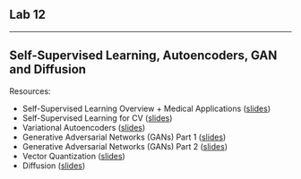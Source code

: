 ## Lab 12
***
## Self-Supervised Learning, Autoencoders, GAN and Diffusion

Resources: 
- Self-Supervised Learning Overview + Medical Applications ([slides](Self_Supervised_Deep_Learning_Approaches_for_Medical_Image_Analysis_Presentation.pdf))
- Self-Supervised Learning for CV ([slides](https://docs.google.com/presentation/d/1UYCZFrGMcfcNQX3us-Jl5p82Hk4bRDZmWaS5XSh-qyA/edit?usp=share_link))
- Variational Autoencoders ([slides](https://docs.google.com/presentation/d/1WAaW-uY10OL9qVQx5FPsvF7ppyiBawgfr3Kd_Qj9vh8/edit?usp=sharing))
- Generative Adversarial Networks (GANs) Part 1 ([slides](https://docs.google.com/presentation/d/1A8dD_JWf9O2ma9Yp2IlDyv_ca34f_X86V9KBP6bJTBE/edit?usp=sharing))
- Generative Adversarial Networks (GANs) Part 2 ([slides](https://docs.google.com/presentation/d/1843sgPZCPXnokwGZIleOb8mK0IkUH9L6sfZ0yCu4u5w/edit?usp=sharing))
- Vector Quantization ([slides](https://docs.google.com/presentation/d/16Ssqu38yDDWCtB7mDh1kB4bTR8D_58qE5_CXM5qsFB4/edit?usp=sharing))
- Diffusion ([slides](https://docs.google.com/presentation/d/1RrmrAuFi2fk2OIWr8EsG9CmeoI3qQ6OFR29EzpdlYJ4/edit?usp=sharing))
